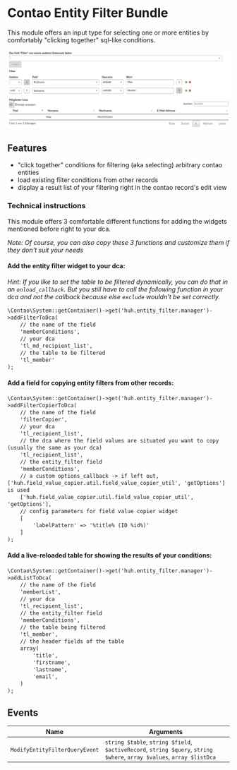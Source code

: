 # Contao Entity Filter Bundle

This module offers an input type for selecting one or more entities by comfortably "clicking together" sql-like conditions.

![alt text](./docs/screenshot.png "Demo in the backend")

## Features

- "click together" conditions for filtering (aka selecting) arbitrary contao entities
- load existing filter conditions from other records
- display a result list of your filtering right in the contao record's edit view

### Technical instructions

This module offers 3 comfortable different functions for adding the widgets mentioned before right to your dca.

_Note: Of course, you can also copy these 3 functions and customize them if they don't suit your needs_


#### Add the entity filter widget to your dca:

*Hint: If you like to set the table to be filtered dynamically, you can do that in an `onload_callback`.
But you still have to call the following function in your dca and not the callback because else `exclude` wouldn't be set correctly.* 

```
\Contao\System::getContainer()->get('huh.entity_filter.manager')->addFilterToDca(
    // the name of the field
    'memberConditions',
    // your dca
    'tl_md_recipient_list',
    // the table to be filtered
    'tl_member'
);
```

#### Add a field for copying entity filters from other records:

```
\Contao\System::getContainer()->get('huh.entity_filter.manager')->addFilterCopierToDca(
    // the name of the field
    'filterCopier',
    // your dca
    'tl_recipient_list',
    // the dca where the field values are situated you want to copy (usually the same as your dca)
    'tl_recipient_list',
    // the entity_filter field
    'memberConditions',
    // a custom options_callback -> if left out, ['huh.field_value_copier.util.field_value_copier_util', 'getOptions'] is used
    ['huh.field_value_copier.util.field_value_copier_util', 'getOptions'],
    // config parameters for field value copier widget
    [
        'labelPattern' => '%title% (ID %id%)'
    ]
);
```

#### Add a live-reloaded table for showing the results of your conditions:

```
\Contao\System::getContainer()->get('huh.entity_filter.manager')->addListToDca(
    // the name of the field
    'memberList',
    // your dca
    'tl_recipient_list',
    // the entity_filter field
    'memberConditions',
    // the table being filtered
    'tl_member',
    // the header fields of the table
    array(
        'title',
        'firstname',
        'lastname',
        'email',
    )
);
```

## Events

Name | Arguments
---- | ---------
`ModifyEntityFilterQueryEvent` | `string $table`, `string $field`, `$activeRecord`, `string $query`, `string $where`, `array $values`, `array $listDca`
